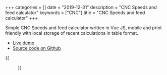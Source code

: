 +++
categories = []
date = "2019-12-31"
description = "CNC Speeds and feed calculator"
keywords = ["CNC"]
title = "CNC Speeds and feed calculator"
+++

Simple CNC Speeds and feed calculator written in Vue JS, mobile and print friendly with local storage of recent calculations in table format.

* [Live demo](/apps/cnc-speeds-and-feeds/)
* [Source code on Github](https://github.com/kgolding/vue-cnc-feeds-and-speeds)

{{<figure src="/img/cnc-speeds-and-feeds/cnc-speeds-and-feeds-screenshot.png" title="Screenshot" width="60%" >}}
